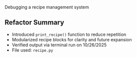 Debugging a recipe management system

## Refactor Summary
- Introduced `print_recipe()` function to reduce repetition
- Modularized recipe blocks for clarity and future expansion
- Verified output via terminal run on 10/26/2025
- File used: `recipe.py`
